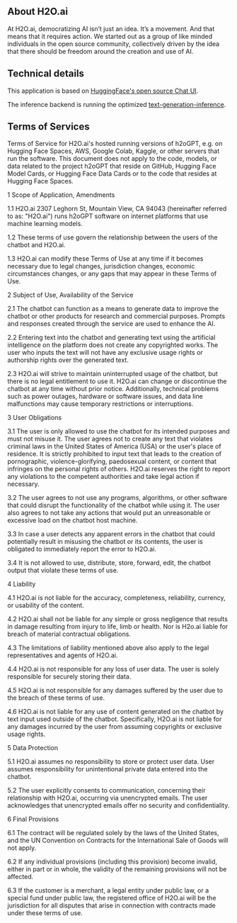 ## About H2O.ai

At H2O.ai, democratizing AI isn’t just an idea. It’s a movement. And that means that it requires action. We started out as a group of like minded individuals in the open source community, collectively driven by the idea that there should be freedom around the creation and use of AI.

## Technical details

This application is based on [HuggingFace's open source Chat UI](https://github.com/huggingface/chat-ui).

The inference backend is running the optimized [text-generation-inference](https://github.com/huggingface/text-generation-inference).

## Terms of Services

Terms of Service for H2O.ai's hosted running versions of h2oGPT, e.g. on Hugging Face Spaces, AWS, Google Colab, Kaggle, or other servers that run the software. This document does not apply to the code, models, or data related to the project h2oGPT that reside on GitHub, Hugging Face Model Cards, or Hugging Face Data Cards or to the code that resides at Hugging Face Spaces.

1 Scope of Application, Amendments

1.1 H2O.ai 2307 Leghorn St, Mountain View, CA 94043 (hereinafter referred to as: "H2O.ai") runs h2oGPT software on internet platforms that use machine learning models.

1.2 These terms of use govern the relationship between the users of the chatbot and H2O.ai.

1.3 H2O.ai can modify these Terms of Use at any time if it becomes necessary due to legal changes, jurisdiction changes, economic circumstances changes, or any gaps that may appear in these Terms of Use.

2 Subject of Use, Availability of the Service

2.1 The chatbot can function as a means to generate data to improve the chatbot or other products for research and commercial purposes. Prompts and responses created through the service are used to enhance the AI.

2.2 Entering text into the chatbot and generating text using the artificial intelligence on the platform does not create any copyrighted works. The user who inputs the text will not have any exclusive usage rights or authorship rights over the generated text.

2.3 H2O.ai will strive to maintain uninterrupted usage of the chatbot, but there is no legal entitlement to use it. H2O.ai can change or discontinue the chatbot at any time without prior notice. Additionally, technical problems such as power outages, hardware or software issues, and data line malfunctions may cause temporary restrictions or interruptions.

3 User Obligations

3.1 The user is only allowed to use the chatbot for its intended purposes and must not misuse it. The user agrees not to create any text that violates criminal laws in the United States of America (USA) or the user's place of residence. It is strictly prohibited to input text that leads to the creation of pornographic, violence-glorifying, paedosexual content, or content that infringes on the personal rights of others. H2O.ai reserves the right to report any violations to the competent authorities and take legal action if necessary.

3.2 The user agrees to not use any programs, algorithms, or other software that could disrupt the functionality of the chatbot while using it. The user also agrees to not take any actions that would put an unreasonable or excessive load on the chatbot host machine.

3.3 In case a user detects any apparent errors in the chatbot that could potentially result in misusing the chatbot or its contents, the user is obligated to immediately report the error to H2O.ai.

3.4 It is not allowed to use, distribute, store, forward, edit, the chatbot output that violate these terms of use.

4 Liability

4.1 H2O.ai is not liable for the accuracy, completeness, reliability, currency, or usability of the content.

4.2 H2O.ai shall not be liable for any simple or gross negligence that results in damage resulting from injury to life, limb or health. Nor is H2o.ai liable for breach of material contractual obligations.

4.3 The limitations of liability mentioned above also apply to the legal representatives and agents of H2O.ai.

4.4 H2O.ai is not responsible for any loss of user data. The user is solely responsible for securely storing their data.

4.5 H2O.ai is not responsible for any damages suffered by the user due to the breach of these terms of use.

4.6 H2O.ai is not liable for any use of content generated on the chatbot by text input used outside of the chatbot. Specifically, H2O.ai is not liable for any damages incurred by the user from assuming copyrights or exclusive usage rights.

5 Data Protection

5.1 H2O.ai assumes no responsibility to store or protect user data. User assumes responsibility for unintentional private data entered into the chatbot.

5.2 The user explicitly consents to communication, concerning their relationship with H2O.ai, occurring via unencrypted emails. The user acknowledges that unencrypted emails offer no security and confidentiality.

6 Final Provisions

6.1 The contract will be regulated solely by the laws of the United States, and the UN Convention on Contracts for the International Sale of Goods will not apply.

6.2 If any individual provisions (including this provision) become invalid, either in part or in whole, the validity of the remaining provisions will not be affected.

6.3 If the customer is a merchant, a legal entity under public law, or a special fund under public law, the registered office of H2O.ai will be the jurisdiction for all disputes that arise in connection with contracts made under these terms of use.
